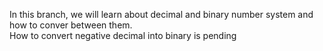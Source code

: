 In this branch, we will learn about decimal and binary number system and how to conver between them.<br>
How to convert negative decimal into binary is pending